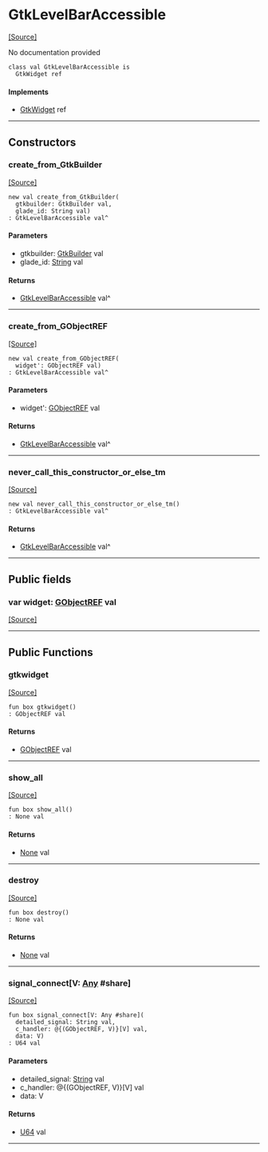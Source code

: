 # GtkLevelBarAccessible
<span class="source-link">[[Source]](src/gtk3/GtkLevelBarAccessible.md#L6)</span>

No documentation provided


```pony
class val GtkLevelBarAccessible is
  GtkWidget ref
```

#### Implements

* [GtkWidget](gtk3-GtkWidget.md) ref

---

## Constructors

### create_from_GtkBuilder
<span class="source-link">[[Source]](src/gtk3/GtkLevelBarAccessible.md#L14)</span>


```pony
new val create_from_GtkBuilder(
  gtkbuilder: GtkBuilder val,
  glade_id: String val)
: GtkLevelBarAccessible val^
```
#### Parameters

*   gtkbuilder: [GtkBuilder](gtk3-GtkBuilder.md) val
*   glade_id: [String](builtin-String.md) val

#### Returns

* [GtkLevelBarAccessible](gtk3-GtkLevelBarAccessible.md) val^

---

### create_from_GObjectREF
<span class="source-link">[[Source]](src/gtk3/GtkLevelBarAccessible.md#L17)</span>


```pony
new val create_from_GObjectREF(
  widget': GObjectREF val)
: GtkLevelBarAccessible val^
```
#### Parameters

*   widget': [GObjectREF](gtk3-..-gobject-GObjectREF.md) val

#### Returns

* [GtkLevelBarAccessible](gtk3-GtkLevelBarAccessible.md) val^

---

### never_call_this_constructor_or_else_tm
<span class="source-link">[[Source]](src/gtk3/GtkLevelBarAccessible.md#L20)</span>


```pony
new val never_call_this_constructor_or_else_tm()
: GtkLevelBarAccessible val^
```

#### Returns

* [GtkLevelBarAccessible](gtk3-GtkLevelBarAccessible.md) val^

---

## Public fields

### var widget: [GObjectREF](gtk3-..-gobject-GObjectREF.md) val
<span class="source-link">[[Source]](src/gtk3/GtkLevelBarAccessible.md#L10)</span>



---

## Public Functions

### gtkwidget
<span class="source-link">[[Source]](src/gtk3/GtkLevelBarAccessible.md#L12)</span>


```pony
fun box gtkwidget()
: GObjectREF val
```

#### Returns

* [GObjectREF](gtk3-..-gobject-GObjectREF.md) val

---

### show_all
<span class="source-link">[[Source]](src/gtk3/GtkWidget.md#L4)</span>


```pony
fun box show_all()
: None val
```

#### Returns

* [None](builtin-None.md) val

---

### destroy
<span class="source-link">[[Source]](src/gtk3/GtkWidget.md#L7)</span>


```pony
fun box destroy()
: None val
```

#### Returns

* [None](builtin-None.md) val

---

### signal_connect\[V: [Any](builtin-Any.md) #share\]
<span class="source-link">[[Source]](src/gtk3/GtkWidget.md#L10)</span>


```pony
fun box signal_connect[V: Any #share](
  detailed_signal: String val,
  c_handler: @{(GObjectREF, V)}[V] val,
  data: V)
: U64 val
```
#### Parameters

*   detailed_signal: [String](builtin-String.md) val
*   c_handler: @{(GObjectREF, V)}[V] val
*   data: V

#### Returns

* [U64](builtin-U64.md) val

---

